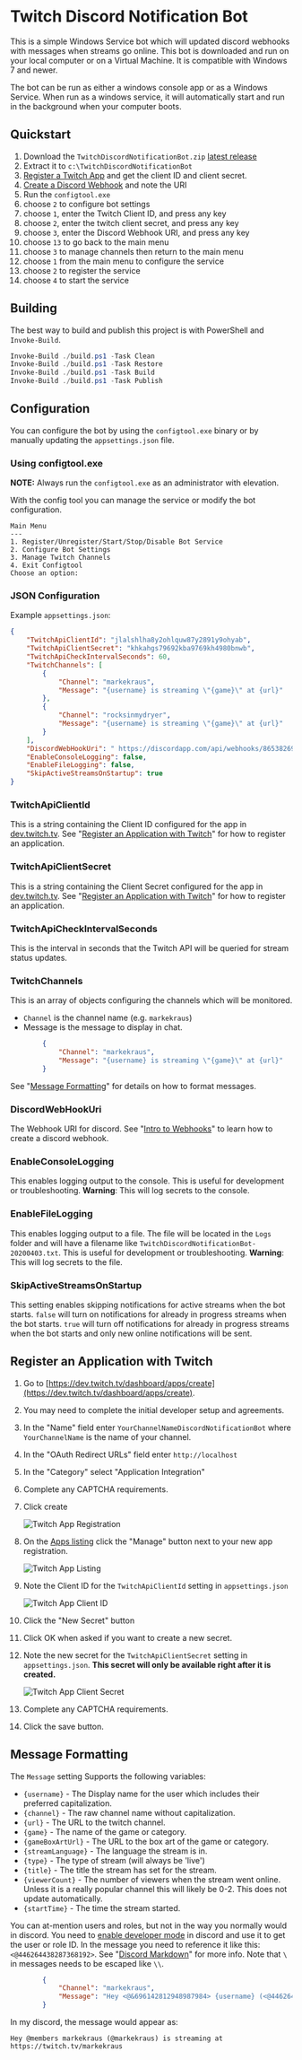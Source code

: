 # Twitch Discord Notification Bot

This is a simple Windows Service bot which will updated discord webhooks with messages when streams go online. This bot is downloaded and run on your local computer or on a Virtual Machine. It is compatible with Windows 7 and newer.

The bot can be run as either a windows console app or as a Windows Service. When run as a windows service, it will automatically start and run in the background when your computer boots.

## Quickstart

1. Download the `TwitchDiscordNotificationBot.zip` [latest release](https://github.com/markekraus/TwitchDiscordNotificationBot/releases)
1. Extract it to `c:\TwitchDiscordNotificationBot`
1. [Register a Twitch App](#register-an-application-with-twitch) and get the client ID and client secret.
1. [Create a Discord Webhook](https://support.discordapp.com/hc/en-us/articles/228383668-Intro-to-Webhooks) and note the URI
1. Run the `configtool.exe`
1. choose `2` to configure bot settings
1. choose `1`, enter the Twitch Client ID, and press any key
1. choose `2`, enter the twitch client secret, and press any key
1. choose `3`, enter the Discord Webhook URI, and press any key
1. choose `13` to go back to the main menu
1. choose `3` to manage channels then return to the main menu
1. choose `1` from the main menu to configure the service
1. choose `2` to register the service
1. choose `4` to start the service

## Building

The best way to build and publish this project is with PowerShell and `Invoke-Build`.

```PowerShell
Invoke-Build ./build.ps1 -Task Clean
Invoke-Build ./build.ps1 -Task Restore
Invoke-Build ./build.ps1 -Task Build
Invoke-Build ./build.ps1 -Task Publish
```

## Configuration

You can configure the bot by using the `configtool.exe` binary or by manually updating the `appsettings.json` file.

### Using configtool.exe

**NOTE:** Always run the `configtool.exe` as an administrator with elevation.

With the config tool you can manage the service or modify the bot configuration.

```text
Main Menu
---
1. Register/Unregister/Start/Stop/Disable Bot Service
2. Configure Bot Settings
3. Manage Twitch Channels
4. Exit Configtool
Choose an option:
```

### JSON Configuration

Example `appsettings.json`:

```json
{
    "TwitchApiClientId": "jlalshlha8y2ohlquw87y2891y9ohyab",
    "TwitchApiClientSecret": "khkahgs79692kba9769kh4980bnwb",
    "TwitchApiCheckIntervalSeconds": 60,
    "TwitchChannels": [
        {
            "Channel": "markekraus",
            "Message": "{username} is streaming \"{game}\" at {url}"
        },
        {
            "Channel": "rocksinmydryer",
            "Message": "{username} is streaming \"{game}\" at {url}"
        }
    ],
    "DiscordWebHookUri": " https://discordapp.com/api/webhooks/86538269681578396285/rcpRkbajgi8k-908790jkghg878tvg-i7tVjvjgvJYTSj",
    "EnableConsoleLogging": false,
    "EnableFileLogging": false,
    "SkipActiveStreamsOnStartup": true
}
```

### TwitchApiClientId

This is a string containing the Client ID configured for the app in [dev.twitch.tv](https://dev.twitch.tv/console/apps).
See "[Register an Application with Twitch](#register-an-application-with-twitch)" for how to register an application.

### TwitchApiClientSecret

This is a string containing the Client Secret configured for the app in [dev.twitch.tv](https://dev.twitch.tv/console/apps).
See "[Register an Application with Twitch](#register-an-application-with-twitch)" for how to register an application.

### TwitchApiCheckIntervalSeconds

This is the interval in seconds that the Twitch API will be queried for stream status updates.

### TwitchChannels

This is an array of objects configuring the channels which will be monitored.

* `Channel` is the channel name (e.g. `markekraus`)
* Message is the message to display in chat.

```json
        {
            "Channel": "markekraus",
            "Message": "{username} is streaming \"{game}\" at {url}"
        }
```

See "[Message Formatting](#message-formatting)" for details on how to format messages.

### DiscordWebHookUri

The Webhook URI for discord.
See "[Intro to Webhooks](https://support.discordapp.com/hc/en-us/articles/228383668-Intro-to-Webhooks)" to learn how to create a discord webhook.

### EnableConsoleLogging

This enables logging output to the console.
This is useful for development or troubleshooting.
**Warning**: This will log secrets to the console.

### EnableFileLogging

This enables logging output to a file.
The file will be located in the `Logs` folder and will have a filename like `TwitchDiscordNotificationBot-20200403.txt`.
This is useful for development or troubleshooting.
**Warning**: This will log secrets to the file.

### SkipActiveStreamsOnStartup

This setting enables skipping notifications for active streams when the bot starts.
`false` will turn on notifications for already in progress streams when the bot starts.
`true` will turn off notifications for already in progress streams when the bot starts and only new online notifications will be sent.

## Register an Application with Twitch

1. Go to [https://dev.twitch.tv/dashboard/apps/create](https://dev.twitch.tv/dashboard/apps/create).
1. You may need to complete the initial developer setup and agreements.
1. In the "Name" field enter `YourChannelNameDiscordNotificationBot` where `YourChannelName` is the name of your channel.
1. In the "OAuth Redirect URLs" field enter `http://localhost`
1. In the "Category" select "Application Integration"
1. Complete any CAPTCHA requirements.
1. Click create

   ![Twitch App Registration](img/TwitchAppReg.PNG)

1. On the [Apps listing](https://dev.twitch.tv/console/apps) click the "Manage" button next to your new app registration.

   ![Twitch App Listing](img/TwitchAppReg02.PNG)

1. Note the Client ID for the `TwitchApiClientId` setting in `appsettings.json`

   ![Twitch App Client ID](img/TwitchAppReg03.PNG)

1. Click the "New Secret" button
1. Click OK when asked if you want to create a new secret.
1. Note the new secret for the `TwitchApiClientSecret` setting in `appsettings.json`. **This secret will only be available right after it is created.**

   ![Twitch App Client Secret](img/TwitchAppReg04.PNG)

1. Complete any CAPTCHA requirements.
1. Click the save button.

## Message Formatting

The `Message` setting Supports the following variables:

* `{username}` - The Display name for the user which includes their preferred capitalization.
* `{channel}` - The raw channel name without capitalization.
* `{url}` - The URL to the twitch channel.
* `{game}` - The name of the game or category.
* `{gameBoxArtUrl}` - The URL to the box art of the game or category.
* `{streamLanguage}` - The language the stream is in.
* `{type}` - The type of stream (will always be 'live')
* `{title}` - The title the stream has set for the stream.
* `{viewerCount}` - The number of viewers when the stream went online. Unless it is a really popular channel this will likely be 0-2. This does not update automatically.
* `{startTime}` - The time the stream started.

You can at-mention users and roles, but not in the way you normally would in discord.
You need to [enable developer mode](https://discordia.me/en/developer-mode) in discord and use it to get the user or role ID.
In the message you need to reference it like this: `<@446264438287368192>`.
See "[Discord Markdown](https://birdie0.github.io/discord-webhooks-guide/other/discord_markdown.html)" for more info.
Note that `\` in messages needs to be escaped like `\\`.

```json
        {
            "Channel": "markekraus",
            "Message": "Hey <@&696142812948987984> {username} (<@446264438287368192>) is streaming \"{game}\" at {url}"
        }
```

In my discord, the message would appear as:

```text
Hey @members markekraus (@markekraus) is streaming at https://twitch.tv/markekraus
```
